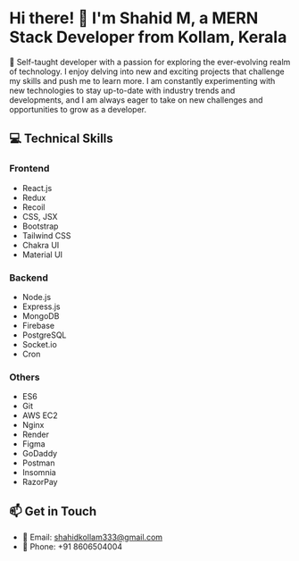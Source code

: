 # Hi there! 👋 I'm Shahid M, a MERN Stack Developer from Kollam, Kerala

🌟 Self-taught developer with a passion for exploring the ever-evolving realm of technology. I enjoy delving into new and exciting projects that challenge my skills and push me to learn more. I am constantly experimenting with new technologies to stay up-to-date with industry trends and developments, and I am always eager to take on new challenges and opportunities to grow as a developer.


## 💻 Technical Skills

### Frontend
- React.js
- Redux
- Recoil
- CSS, JSX
- Bootstrap
- Tailwind CSS
- Chakra UI
- Material UI

### Backend
- Node.js
- Express.js
- MongoDB
- Firebase
- PostgreSQL
- Socket.io
- Cron

### Others
- ES6
- Git
- AWS EC2
- Nginx
- Render
- Figma
- GoDaddy
- Postman
- Insomnia
- RazorPay

## 📫 Get in Touch

- 📧 Email: shahidkollam333@gmail.com
- 📱 Phone: +91 8606504004
